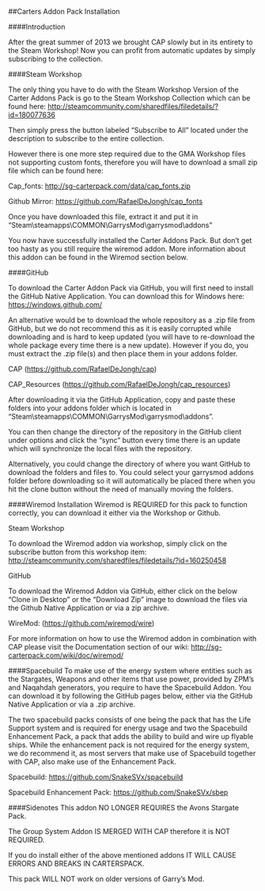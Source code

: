 ##Carters Addon Pack Installation

####Introduction

After the great summer of 2013 we brought CAP slowly but in its entirety to the Steam Workshop! Now you can profit from automatic updates by simply subscribing to the collection.

####Steam Workshop

The only thing you have to do with the Steam Workshop Version of the Carter Addons Pack is go to the Steam Workshop Collection which can be found here: http://steamcommunity.com/sharedfiles/filedetails/?id=180077636

Then simply press the button labeled “Subscribe to All” located under the description to subscribe to the entire collection.

However there is one more step required due to the GMA Workshop files not supporting custom fonts, therefore you will have to download a small zip file which can be found here:

Cap_fonts: http://sg-carterpack.com/data/cap_fonts.zip

Github Mirror: https://github.com/RafaelDeJongh/cap_fonts

Once you have downloaded this file, extract it and put it in “Steam\steamapps\COMMON\GarrysMod\garrysmod\addons”

You now have successfully installed the Carter Addons Pack. But don’t get too hasty as you still require the wiremod addon. More information about this addon can be found in the Wiremod section below.

####GitHub

To download the Carter Addon Pack via GitHub, you will first need to install the GitHub Native Application. You can download this for Windows here: 
https://windows.github.com/

An alternative would be to download the whole repository as a .zip file from GitHub, but we do not recommend this as it is easily corrupted while downloading and is hard to keep updated (you will have to re-download the whole package every time there is a new update). However if you do, you must extract the .zip file(s) and then place them in your addons folder.

CAP (https://github.com/RafaelDeJongh/cap) 

CAP_Resources (https://github.com/RafaelDeJongh/cap_resources)

After downloading it via the GitHub Application, copy and paste these folders into your addons folder which is located in “Steam\steamapps\COMMON\GarrysMod\garrysmod\addons”.

You can then change the directory of the repository in the GitHub client under options and click the “sync” button every time there is an update which will synchronize the local files with the repository.

Alternatively, you could change the directory of where you want GitHub to download the folders and files to. You could select your garrysmod addons folder before downloading so it will automatically be placed there when you hit the clone button without the need of manually moving the folders.

####Wiremod Installation
Wiremod is REQUIRED for this pack to function correctly, you can download it either via the Workshop or Github.

Steam Workshop

To download the Wiremod addon via workshop, simply click on the subscribe button from this workshop item: http://steamcommunity.com/sharedfiles/filedetails/?id=160250458

GitHub

To download the Wiremod Addon via GitHub, either click on the below “Clone in Desktop” or the “Download Zip” image to download the files via the Github Native Application or via a zip archive.

WireMod: (https://github.com/wiremod/wire)

For more information on how to use the Wiremod addon in combination with CAP please visit the Documentation section of our wiki: http://sg-carterpack.com/wiki/doc/wiremod/

####Spacebuild
To make use of the energy system where entities such as the Stargates, Weapons and other items that use power, provided by ZPM’s and Naqahdah generators, you require to have the Spacebuild Addon. You can download it by following the GitHub pages below, either via the GitHub Native Application or via a .zip archive.

The two spacebuild packs consists of one being the pack that has the Life Support system and is required for energy usage and two the Spacebuild Enhancement Pack, a pack that adds the ability to build and wire up flyable ships. While the enhancement pack is not required for the energy system, we do recommend it, as most servers that make use of Spacebuild together with CAP, also make use of the Enhancement Pack.

Spacebuild: https://github.com/SnakeSVx/spacebuild

Spacebuild Enhancement Pack: https://github.com/SnakeSVx/sbep

####Sidenotes
This addon NO LONGER REQUIRES the Avons Stargate Pack.

The Group System Addon IS MERGED WITH CAP therefore it is NOT REQUIRED.

If you do install either of the above mentioned addons IT WILL CAUSE ERRORS AND BREAKS IN CARTERSPACK.

This pack WILL NOT work on older versions of Garry’s Mod.
